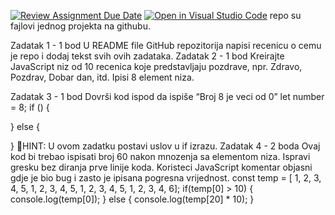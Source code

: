 [![Review Assignment Due Date](https://classroom.github.com/assets/deadline-readme-button-24ddc0f5d75046c5622901739e7c5dd533143b0c8e959d652212380cedb1ea36.svg)](https://classroom.github.com/a/CKb7nnxI)
[![Open in Visual Studio Code](https://classroom.github.com/assets/open-in-vscode-718a45dd9cf7e7f842a935f5ebbe5719a5e09af4491e668f4dbf3b35d5cca122.svg)](https://classroom.github.com/online_ide?assignment_repo_id=13320522&assignment_repo_type=AssignmentRepo)
repo su fajlovi jednog projekta na githubu.

Zadatak 1  - 1 bod
U README file GitHub repozitorija napisi recenicu o cemu je repo i dodaj tekst svih ovih zadataka.
Zadatak 2  - 1 bod
Kreirajte JavaScript niz od 10 recenica koje predstavljaju pozdrave, npr. Zdravo, Pozdrav, Dobar dan, itd.
Ipisi 8 element niza.

Zadatak 3  - 1 bod
Dovrši kod ispod da ispiše “Broj 8 je veci od 0”
let number = 8;
if () {
  
} else {
  
}
🌟HINT: U ovom zadatku postavi uslov u if izrazu.
Zadatak 4  - 2 boda
Ovaj kod bi trebao ispisati broj 60 nakon mnozenja sa elementom niza. Ispravi gresku bez diranja prve linije koda. Koristeci JavaScript komentar objasni gdje je bio bug i zasto je ipisana pogresna vrijednost.
const temp = [ 1, 2, 3, 4, 5, 1, 2, 3, 4, 5, 1, 2, 3, 4, 5, 1, 2, 3, 4, 6];
if(temp[0] > 10)
{
  console.log(temp[0]);
} else {
  console.log(temp[20] * 10);
}
